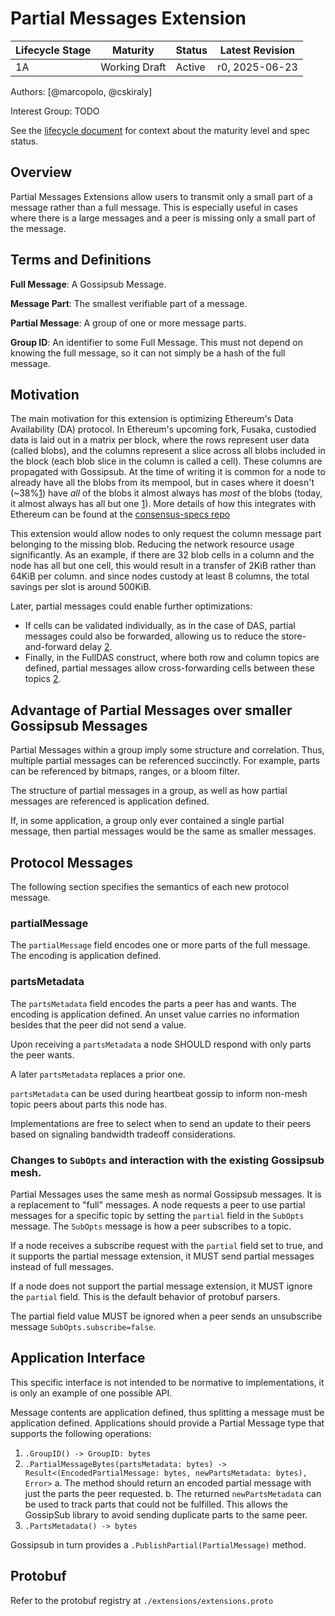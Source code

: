 # Partial Messages Extension

| Lifecycle Stage | Maturity      | Status | Latest Revision |
| --------------- | ------------- | ------ | --------------- |
| 1A              | Working Draft | Active | r0, 2025-06-23  |

Authors: [@marcopolo, @cskiraly]

Interest Group: TODO

[@marcopolo]: https://github.com/marcopolo
[@cskiraly]: https://github.com/cskiraly

See the [lifecycle document][lifecycle-spec] for context about the maturity level
and spec status.

[lifecycle-spec]: https://github.com/libp2p/specs/blob/master/00-framework-01-spec-lifecycle.md

## Overview

Partial Messages Extensions allow users to transmit only a small part of a
message rather than a full message. This is especially useful in cases where
there is a large messages and a peer is missing only a small part of the
message.

## Terms and Definitions

**Full Message**: A Gossipsub Message.

**Message Part**: The smallest verifiable part of a message.

**Partial Message**: A group of one or more message parts.

**Group ID**: An identifier to some Full Message. This must not depend on
knowing the full message, so it can not simply be a hash of the full message.

## Motivation

The main motivation for this extension is optimizing Ethereum's Data
Availability (DA) protocol. In Ethereum's upcoming fork, Fusaka, custodied data
is laid out in a matrix per block, where the rows represent user data (called
blobs), and the columns represent a slice across all blobs included in the block
(each blob slice in the column is called a cell). These columns are propagated
with Gossipsub. At the time of writing it is common for a node to already have
all the blobs from its mempool, but in cases where it doesn't (~38%[1]) have
_all_ of the blobs it almost always has _most_ of the blobs (today, it almost
always has all but one [1]). More details of how this integrates with Ethereum
can be found at the [consensus-specs
repo](https://github.com/ethereum/consensus-specs/pull/4558)

This extension would allow nodes to only request the column message part
belonging to the missing blob. Reducing the network resource usage
significantly. As an example, if there are 32 blob cells in a column and the
node has all but one cell, this would result in a transfer of 2KiB rather than
64KiB per column. and since nodes custody at least 8 columns, the total savings
per slot is around 500KiB.

Later, partial messages could enable further optimizations:
- If cells can be validated individually, as in the case of DAS, partial
  messages could also be forwarded, allowing us to reduce the store-and-forward
  delay [2].
- Finally, in the FullDAS construct, where both row and column topics are
  defined, partial messages allow cross-forwarding cells between these topics
  [2].

## Advantage of Partial Messages over smaller Gossipsub Messages

Partial Messages within a group imply some structure and correlation. Thus,
multiple partial messages can be referenced succinctly. For example, parts can
be referenced by bitmaps, ranges, or a bloom filter.

The structure of partial messages in a group, as well as how partial messages
are referenced is application defined.

If, in some application, a group only ever contained a single partial message,
then partial messages would be the same as smaller messages.


## Protocol Messages

The following section specifies the semantics of each new protocol message.

### partialMessage

The `partialMessage` field encodes one or more parts of the full message. The
encoding is application defined.

### partsMetadata

The `partsMetadata` field encodes the parts a peer has and wants. The encoding
is application defined. An unset value carries no information besides that the
peer did not send a value.

Upon receiving a `partsMetadata` a node SHOULD respond with only parts the peer
wants.

A later `partsMetadata` replaces a prior one.

`partsMetadata` can be used during heartbeat gossip to inform non-mesh topic
peers about parts this node has.

Implementations are free to select when to send an update to their peers based
on signaling bandwidth tradeoff considerations.

### Changes to `SubOpts` and interaction with the existing Gossipsub mesh.

Partial Messages uses the same mesh as normal Gossipsub messages. It is a
replacement to "full" messages. A node requests a peer to use partial messages
for a specific topic by setting the `partial` field in the `SubOpts` message.
The `SubOpts` message is how a peer subscribes to a topic.

If a node receives a subscribe request with the `partial` field set to true, and
it supports the partial message extension, it MUST send partial messages instead
of full messages.

If a node does not support the partial message extension, it MUST ignore the
`partial` field. This is the default behavior of protobuf parsers.

The partial field value MUST be ignored when a peer sends an unsubscribe message
`SubOpts.subscribe=false`.

## Application Interface

This specific interface is not intended to be normative to implementations, it
is only an example of one possible API.

Message contents are application defined, thus splitting a message must be
application defined. Applications should provide a Partial Message type that
supports the following operations:

1. `.GroupID() -> GroupID: bytes`
2. `.PartialMessageBytes(partsMetadata: bytes) -> Result<(EncodedPartialMessage: bytes, newPartsMetadata: bytes), Error>`
  a. The method should return an encoded partial message with just the parts the
     peer requested.
  b. The returned `newPartsMetadata` can be used to track parts that could not
     be fulfilled. This allows the GossipSub library to avoid sending duplicate
     parts to the same peer.
3. `.PartsMetadata() -> bytes`

Gossipsub in turn provides a `.PublishPartial(PartialMessage)` method.

## Protobuf

Refer to the protobuf registry at `./extensions/extensions.proto`

[1]: https://ethresear.ch/t/is-data-available-in-the-el-mempool/22329
[2]: https://ethresear.ch/t/fulldas-towards-massive-scalability-with-32mb-blocks-and-beyond/19529#possible-extensions-13
